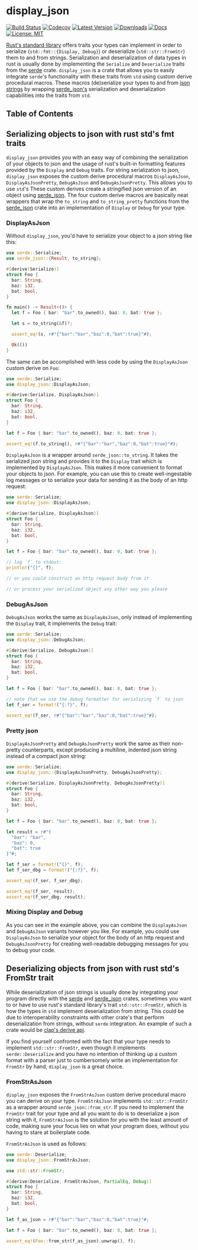 # display_json

[![Build Status](https://github.com/jofas/display_json/actions/workflows/build.yml/badge.svg)](https://github.com/jofas/display_json/actions/workflows/build.yml)
[![Codecov](https://codecov.io/gh/jofas/display_json/branch/master/graph/badge.svg?token=69YKZ1JIBK)](https://codecov.io/gh/jofas/display_json)
[![Latest Version](https://img.shields.io/crates/v/display_json.svg)](https://crates.io/crates/display_json)
[![Downloads](https://img.shields.io/crates/d/display_json?label=downloads)](https://crates.io/crates/display_json)
[![Docs](https://img.shields.io/badge/docs-latest-blue.svg)](https://docs.rs/display_json/latest/display_json)
[![License: MIT](https://img.shields.io/badge/License-MIT-blue.svg)](https://opensource.org/licenses/MIT)

[Rust's standard library](https://doc.rust-lang.org/std) offers
traits your types can implement in order to serialize 
(`std::fmt::{Display, Debug}`) or deserialize (`std::str::FromStr`)
them to and from strings.
Serialization and deserialization of data types in rust is usually 
done by implementing the `Serialize` and `Deserialize` traits from 
the [serde](https://serde.rs) crate.
`display_json` is a crate that allows you to easily integrate 
`serde`'s functionality with these traits from `std` using custom
derive procedural macros.
These macros (de)serialize your types to and from 
[json strings](https://www.rfc-editor.org/rfc/rfc8259) by wrapping
[serde_json's](https://docs.serde.rs/serde_json/) serialization and
deserialization capabilities into the traits from `std`.


## Table of Contents

<!--ts-->
<!--te-->


## Serializing objects to json with rust std's fmt traits

`display_json` provides you with an easy way of combining the 
serialization of your objects to json and the usage of rust's 
built-in formatting features provided by the `Display` and `Debug` 
traits.
For string serialization to json, `display_json` exposes the custom 
derive procedural macros `DisplayAsJson`, `DisplayAsJsonPretty`, 
`DebugAsJson` and `DebugAsJsonPretty`.
This allows you to use `std`'s
These custom derives create a stringified json version of an object
using [serde_json](https://github.com/serde-rs/json).
The four custom derive macros are basically neat wrappers that wrap 
the `to_string` and `to_string_pretty` functions from the 
[serde_json](https://github.com/serde-rs/json) crate into an
implementation of `Display` or `Debug` for your type.


### DisplayAsJson

Without `display_json`, you'd have to serialize your object to a json
string like this:

```rust
use serde::Serialize;
use serde_json::{Result, to_string};

#[derive(Serialize)]
struct Foo {
  bar: String,
  baz: i32,
  bat: bool,
}

fn main() -> Result<()> {
  let f = Foo { bar: "bar".to_owned(), baz: 0, bat: true };

  let s = to_string(&f)?;

  assert_eq!(s, r#"{"bar":"bar","baz":0,"bat":true}"#);

  Ok(())
} 
```

The same can be accomplished with less code by using the 
`DisplayAsJson` custom derive on `Foo`:

```rust
use serde::Serialize;
use display_json::DisplayAsJson;

#[derive(Serialize, DisplayAsJson)]
struct Foo {
  bar: String,
  baz: i32,
  bat: bool,
}

let f = Foo { bar: "bar".to_owned(), baz: 0, bat: true };

assert_eq!(f.to_string(), r#"{"bar":"bar","baz":0,"bat":true}"#);
```

`DisplayAsJson` is a wrapper around `serde_json::to_string`. 
It takes the serialized json string and provides it to the `Display`
trait which is implemented by `DisplayAsJson`.
This makes it more convenient to format your objects to json.
For example, you can use this to create well-ingestable log messages
or to serialize your data for sending it as the body of an http
request:

```rust
use serde::Serialize;
use display_json::DisplayAsJson;

#[derive(Serialize, DisplayAsJson)]
struct Foo {
  bar: String,
  baz: i32,
  bat: bool,
}

let f = Foo { bar: "bar".to_owned(), baz: 0, bat: true };

// log `f` to stdout:
println!("{}", f);

// or you could construct an http request body from it

// or process your serialized object any other way you please
```


### DebugAsJson

`DebugAsJson` works the same as `DisplayAsJson`, only instead of 
implementing the `Display` trait, it implements the `Debug` trait:

```rust
use serde::Serialize;
use display_json::DebugAsJson;

#[derive(Serialize, DebugAsJson)]
struct Foo {
  bar: String,
  baz: i32,
  bat: bool,
}

let f = Foo { bar: "bar".to_owned(), baz: 0, bat: true };

// note that we use the debug formatter for serializing `f` to json
let f_ser = format!("{:?}", f);

assert_eq!(f_ser, r#"{"bar":"bar","baz":0,"bat":true}"#);
```


### Pretty json 

`DisplayAsJsonPretty` and `DebugAsJsonPretty` work the same as their
non-pretty counterparts, except producing a multiline, indented json
string instead of a compact json string:

```rust
use serde::Serialize;
use display_json::{DisplayAsJsonPretty, DebugAsJsonPretty};

#[derive(Serialize, DisplayAsJsonPretty, DebugAsJsonPretty)]
struct Foo {
  bar: String,
  baz: i32,
  bat: bool,
}

let f = Foo { bar: "bar".to_owned(), baz: 0, bat: true };

let result = r#"{
  "bar": "bar",
  "baz": 0,
  "bat": true
}"#;

let f_ser = format!("{}", f);
let f_ser_dbg = format!("{:?}", f);

assert_eq!(f_ser, f_ser_dbg);

assert_eq!(f_ser, result);
assert_eq!(f_ser_dbg, result);
```


### Mixing Display and Debug

As you can see in the example above, you can combine the 
`DisplayAsJson` and `DebugAsJson` variants however you like.
For example, you could use `DisplayAsJson` to serialize your object
for the body of an http request and `DebugAsJsonPretty` for creating
well-readable debugging messages for you to debug your code.


## Deserializing objects from json with rust std's FromStr trait

While deserialization of json strings is usually done by integrating 
your program directly with the [serde](https://serde.rs) and 
[serde_json](https://docs.serde.rs/serde_json/) crates, sometimes you 
want to or have to use rust's standard library's trait
`std::str::FromStr`, which is how the types in `std` implement 
deserialization from string.
This could be due to interoperability constraints with other crate's
that perform deserialization from strings, without `serde` 
integration.
An example of such a crate would be 
[clap's derive api](https://docs.rs/clap/3/clap/index.html).

If you find yourself confronted with the fact that your type needs
to implement `std::str::FromStr`, even though it implements
`serde::Deserialize` and you have no intention of thinking up a
custom format with a parser just to cumbersomely write an 
implementation for `FromStr` by hand, `display_json` is a great 
choice. 

### FromStrAsJson

`display_json` exposes the `FromStrAsJson` custom derive procedural 
macro you can derive on your type.
`FromStrAsJson` implements `std::str::FromStr` as a wrapper around
`serde_json::from_str`.
If you need to implement the `FromStr` trait for your type and all
you want to do is to deserialize a json string with it, 
`FromStrAsJson` is the solution for you with the least amount of
code, making sure your focus lies on what your program does, without
you having to stare at boilerplate code.

`FromStrAsJson` is used as follows:

```rust
use serde::Deserialize;
use display_json::FromStrAsJson;

use std::str::FromStr;

#[derive(Deserialize, FromStrAsJson, PartialEq, Debug)]
struct Foo {
  bar: String,
  baz: i32,
  bat: bool,
}

let f_as_json = r#"{"bar":"bar","baz":0,"bat":true}"#;

let f = Foo { bar: "bar".to_owned(), baz: 0, bat: true };

assert_eq!(Foo::from_str(f_as_json).unwrap(), f);
```

